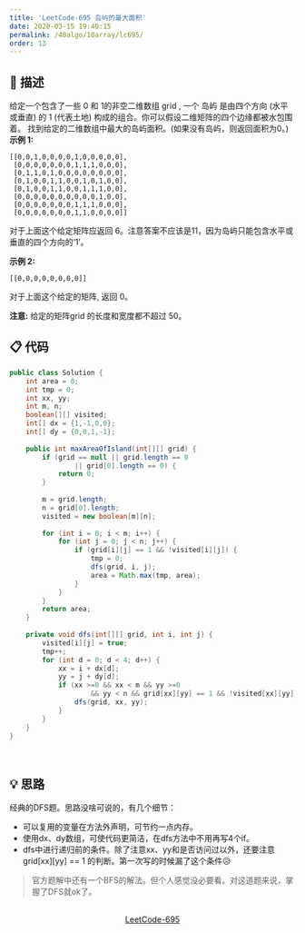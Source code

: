 ```yaml
---
title: 'LeetCode-695 岛屿的最大面积'
date: 2020-03-15 19:40:15
permalink: /40algo/10array/lc695/
order: 13
---
```

## 💬 描述
给定一个包含了一些 0 和 1的非空二维数组 grid , 一个 岛屿 是由四个方向 (水平或垂直) 的 1 (代表土地) 构成的组合。你可以假设二维矩阵的四个边缘都被水包围着。
找到给定的二维数组中最大的岛屿面积。(如果没有岛屿，则返回面积为0。)
**示例 1:**
```
[[0,0,1,0,0,0,0,1,0,0,0,0,0],
 [0,0,0,0,0,0,0,1,1,1,0,0,0],
 [0,1,1,0,1,0,0,0,0,0,0,0,0],
 [0,1,0,0,1,1,0,0,1,0,1,0,0],
 [0,1,0,0,1,1,0,0,1,1,1,0,0],
 [0,0,0,0,0,0,0,0,0,0,1,0,0],
 [0,0,0,0,0,0,0,1,1,1,0,0,0],
 [0,0,0,0,0,0,0,1,1,0,0,0,0]]
```
对于上面这个给定矩阵应返回 6。注意答案不应该是11，因为岛屿只能包含水平或垂直的四个方向的‘1’。

**示例 2:**
```
[[0,0,0,0,0,0,0,0]]
```
对于上面这个给定的矩阵, 返回 0。

**注意:** 给定的矩阵grid 的长度和宽度都不超过 50。

## 📋 代码
```java
public class Solution {
	int area = 0;
	int tmp = 0;
	int xx, yy;
	int m, n;
    boolean[][] visited;
	int[] dx = {1,-1,0,0};
	int[] dy = {0,0,1,-1};
	
	public int maxAreaOfIsland(int[][] grid) {
		if (grid == null || grid.length == 0 
				|| grid[0].length == 0) {
			return 0;
		}
		
		m = grid.length;
		n = grid[0].length;
		visited = new boolean[m][n];
		
		for (int i = 0; i < m; i++) {
			for (int j = 0; j < n; j++) {
				if (grid[i][j] == 1 && !visited[i][j]) {
					tmp = 0;
					dfs(grid, i, j);
					area = Math.max(tmp, area);
				}
			}
		}
		return area;
    }
	
	private void dfs(int[][] grid, int i, int j) {
		visited[i][j] = true;
		tmp++;
		for (int d = 0; d < 4; d++) {
			xx = i + dx[d];
			yy = j + dy[d];
			if (xx >=0 && xx < m && yy >=0 
					&& yy < n && grid[xx][yy] == 1 && !visited[xx][yy]) {
				dfs(grid, xx, yy);
			}
		}
	}
}
```
<br/>

## 💡 思路
经典的DFS题。思路没啥可说的，有几个细节：
- 可以复用的变量在方法外声明，可节约一点内存。
- 使用dx、dy数组，可使代码更简洁，在dfs方法中不用再写4个if。
- dfs中进行递归前的条件。除了注意xx、yy和是否访问过以外，还要注意 grid[xx][yy] == 1 的判断。第一次写的时候漏了这个条件😥

> 官方题解中还有一个BFS的解法。但个人感觉没必要看。对这道题来说，掌握了DFS就ok了。

<br/>

<center><a href="https://leetcode-cn.com/problems/max-area-of-island/" class="LinkCard" target="_blank">LeetCode-695</a></center>
<br/>